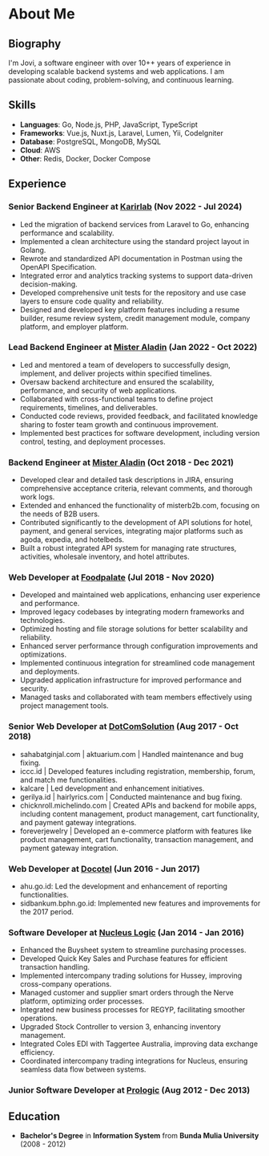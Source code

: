 # About Me

## Biography

I'm Jovi, a software engineer with over 10++ years of experience in developing scalable backend systems and web applications. I am passionate about coding, problem-solving, and continuous learning.

## Skills

- **Languages**: Go, Node.js, PHP, JavaScript, TypeScript
- **Frameworks**: Vue.js, Nuxt.js, Laravel, Lumen, Yii, CodeIgniter
- **Database**: PostgreSQL, MongoDB, MySQL
- **Cloud**: AWS
- **Other**: Redis, Docker, Docker Compose

## Experience

### **Senior Backend Engineer** at **[Karirlab](https://karirlab.co)** (Nov 2022 - Jul 2024)
  
- Led the migration of backend services from Laravel to Go, enhancing performance and scalability.
- Implemented a clean architecture using the standard project layout in Golang.
- Rewrote and standardized API documentation in Postman using the OpenAPI Specification.
- Integrated error and analytics tracking systems to support data-driven decision-making.
- Developed comprehensive unit tests for the repository and use case layers to ensure code quality and reliability.
- Designed and developed key platform features including a resume builder, resume review system, credit management module, company platform, and employer platform.

### **Lead Backend Engineer** at **[Mister Aladin](https://misteraladin.com)** (Jan 2022 - Oct 2022)

- Led and mentored a team of developers to successfully design, implement, and deliver projects within specified timelines.
- Oversaw backend architecture and ensured the scalability, performance, and security of web applications.
- Collaborated with cross-functional teams to define project requirements, timelines, and deliverables.
- Conducted code reviews, provided feedback, and facilitated knowledge sharing to foster team growth and continuous improvement.
- Implemented best practices for software development, including version control, testing, and deployment processes.

### **Backend Engineer** at **[Mister Aladin](https://misteraladin.com)** (Oct 2018 - Dec 2021)

- Developed clear and detailed task descriptions in JIRA, ensuring comprehensive acceptance criteria, relevant comments, and thorough work logs.
- Extended and enhanced the functionality of misterb2b.com, focusing on the needs of B2B users.
- Contributed significantly to the development of API solutions for hotel, payment, and general services, integrating major platforms such as agoda, expedia, and hotelbeds.
- Built a robust integrated API system for managing rate structures, activities, wholesale inventory, and hotel attributes.

### **Web Developer** at **[Foodpalate](https://foodpalate.com.au)** (Jul 2018 - Nov 2020)

- Developed and maintained web applications, enhancing user experience and performance.
- Improved legacy codebases by integrating modern frameworks and technologies.
- Optimized hosting and file storage solutions for better scalability and reliability.
- Enhanced server performance through configuration improvements and optimizations.
- Implemented continuous integration for streamlined code management and deployments.
- Upgraded application infrastructure for improved performance and security.
- Managed tasks and collaborated with team members effectively using project management tools.
  
### **Senior Web Developer** at **[DotComSolution](https://dotcomsolution.co.id)** (Aug 2017 - Oct 2018)

- sahabatginjal.com | aktuarium.com | Handled maintenance and bug fixing.
- iccc.id | Developed features including registration, membership, forum, and match me functionalities.
- kalcare | Led development and enhancement initiatives.
- gerilya.id | hairlyrics.com | Conducted maintenance and bug fixing.
- chicknroll.michelindo.com | Created APIs and backend for mobile apps, including content management, product management, cart functionality, and payment gateway integrations.
- foreverjewelry | Developed an e-commerce platform with features like product management, cart functionality, transaction management, and payment gateway integration.

### **Web Developer** at **[Docotel](https://docotel.com)** (Jun 2016 - Jun 2017)

- ahu.go.id: Led the development and enhancement of reporting functionalities.
- sidbankum.bphn.go.id: Implemented new features and improvements for the 2017 period.

### **Software Developer** at **[Nucleus Logic](https://nucleuslogic.com.au)** (Jan 2014 - Jan 2016)

- Enhanced the Buysheet system to streamline purchasing processes.
- Developed Quick Key Sales and Purchase features for efficient transaction handling.
- Implemented intercompany trading solutions for Hussey, improving cross-company operations.
- Managed customer and supplier smart orders through the Nerve platform, optimizing order processes.
- Integrated new business processes for REGYP, facilitating smoother operations.
- Upgraded Stock Controller to version 3, enhancing inventory management.
- Integrated Coles EDI with Taggertee Australia, improving data exchange efficiency.
- Coordinated intercompany trading integrations for Nucleus, ensuring seamless data flow between systems.

### **Junior Software Developer** at **[Prologic](https://prologic.co.id)** (Aug 2012 - Dec 2013)

## Education

- **Bachelor's Degree** in **Information System** from **Bunda Mulia University** (2008 - 2012)
